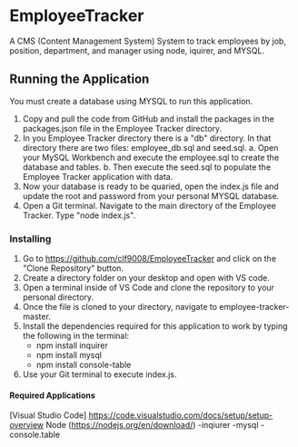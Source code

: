 # EmployeeTracker
A CMS (Content Management System) System to track employees by job, position, department, and manager using node, iquirer, and MYSQL. 

## Running the Application 
You must create a database using MYSQL to run this application. 

1. Copy and pull the code from GitHub and install the packages in the packages.json file in the Employee Tracker directory.
2. In you Employee Tracker directory there is a "db" directory. In that directory there are two files: employee_db.sql and seed.sql. 
    a. Open your MySQL Workbench and execute the employee.sql to create the database and tables.
    b. Then execute the seed.sql to populate the Employee Tracker application with data. 
3. Now your database is ready to be quaried, open the index.js file and update the root and password from your personal MYSQL database. 
4. Open a Git terminal. Navigate to the main directory of the Employee Tracker. Type "node index.js".

### Installing
1. Go to https://github.com/clf9008/EmployeeTracker and click on the "Clone Repository" button. 
2. Create a directory folder on your desktop and open with VS code.
3. Open a terminal inside of VS Code and clone the repository to your personal directory.
4. Once the file is cloned to your directory, navigate to employee-tracker-master.
5. Install the dependencies required for this application to work by typing the following in the terminal:
   * npm install inquirer
   * npm install mysql
   * npm install console-table
6. Use your Git terminal to execute index.js. 

#### Required Applications
[Visual Studio Code] https://code.visualstudio.com/docs/setup/setup-overview
Node (https://nodejs.org/en/download/)
  -inqiurer
  -mysql
  -console.table


